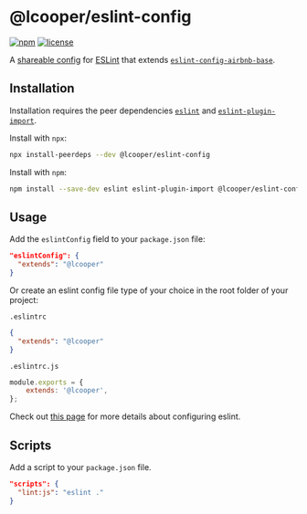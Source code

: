 # @lcooper/eslint-config

[![npm][npm-badge]][npm-link]
[![license][license-badge]][license-link]

A [shareable config](https://eslint.org/docs/developer-guide/shareable-configs) for [ESLint](https://eslint.org) that extends [`eslint-config-airbnb-base`](https://www.npmjs.com/package/eslint-config-airbnb-base).

## Installation

Installation requires the peer dependencies [`eslint`](https://www.npmjs.com/package/eslint) and [`eslint-plugin-import`](https://www.npmjs.com/package/eslint-plugin-import).

Install with `npx`:

```bash
npx install-peerdeps --dev @lcooper/eslint-config
```

Install with `npm`:

```bash
npm install --save-dev eslint eslint-plugin-import @lcooper/eslint-config
```

## Usage

Add the `eslintConfig` field to your `package.json` file:

```json
"eslintConfig": {
  "extends": "@lcooper"
}
```

Or create an eslint config file type of your choice in the root folder of your project:

`.eslintrc`

```json
{
  "extends": "@lcooper"
}
```

`.eslintrc.js`

```javascript
module.exports = {
    extends: '@lcooper',
};
```

Check out [this page](https://eslint.org/docs/user-guide/configuring) for more details about configuring eslint.

## Scripts

Add a script to your `package.json` file.

```json
"scripts": {
  "lint:js": "eslint ."
}
```

[npm-link]: https://www.npmjs.com/package/@lcooper/eslint-config
[npm-badge]: https://img.shields.io/npm/v/@lcooper/eslint-config?logo=npm&style=for-the-badge
[license-link]: LICENSE
[license-badge]: https://img.shields.io/github/license/luciancooper/eslint-config?color=brightgreen&style=for-the-badge
